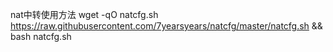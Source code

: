nat中转使用方法
wget -qO natcfg.sh https://raw.githubusercontent.com/7yearsyears/natcfg/master/natcfg.sh && bash natcfg.sh
